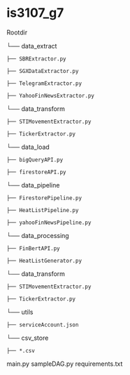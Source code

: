 # is3107_g7

Rootdir

└── data_extract

    ├── SBRExtractor.py

    ├── SGXDataExtractor.py

    ├── TelegramExtractor.py
    
    ├── YahooFinNewsExtractor.py

└── data_transform

    ├── STIMovementExtractor.py

    ├── TickerExtractor.py

└── data_load

    ├── bigQueryAPI.py
    
    ├── firestoreAPI.py
    
└── data_pipeline

    ├── FirestorePipeline.py
    
    ├── HeatListPipeline.py
    
    ├── yahooFinNewsPipeline.py
    
└── data_processing

    ├── FinBertAPI.py
    
    ├── HeatListGenerator.py
    
└── data_transform

    ├── STIMovementExtractor.py
    
    ├── TickerExtractor.py

└── utils

    ├── serviceAccount.json

└── csv_store

    ├── *.csv    

main.py
sampleDAG.py
requirements.txt
